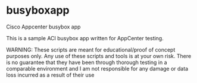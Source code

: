 # busyboxapp
Cisco Appcenter busybox app

This is a sample ACI busybox app written for AppCenter testing.

WARNING:
These scripts are meant for educational/proof of concept purposes only. Any use of these scripts and tools is at your own risk. There is no guarantee that they have been through thorough testing in a comparable environment and I am not responsible for any damage or data loss incurred as a result of their use
